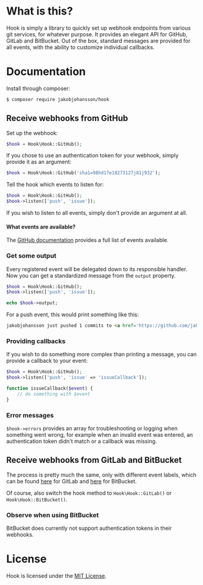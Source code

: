 # What is this?
Hook is simply a library to quickly set up webhook endpoints from various git services, for whatever purpose. It provides an elegant API for GitHub, GitLab and BitBucket. Out of the box, standard messages are provided for all events, with the ability to customize individual callbacks.

# Documentation
Install through composer:
```bash
$ composer require jakobjohansson/hook
```

## Receive webhooks from GitHub
Set up the webhook:
```php
$hook = Hook\Hook::GitHub();
```
If you chose to use an authentication token for your webhook, simply provide it as an argument:
```php
$hook = Hook\Hook::GitHub('sha1=98hd17e18273127j81j932');
```
Tell the hook which events to listen for:
```php
$hook = Hook\Hook::GitHub();
$hook->listen(['push', 'issue']);
```
If you wish to listen to all events, simply don't provide an argument at all.

#### What events are available?
The [GitHub documentation](https://developer.github.com/v3/activity/events/types/) provides a full list of events available.

### Get some output
Every registered event will be delegated down to its responsible handler. Now you can get a standardized message from the `output` property.
```php
$hook = Hook\Hook::GitHub();
$hook->listen(['push', 'issue']);

echo $hook->output;
```
For a push event, this would print something like this:
```html
jakobjohansson just pushed 1 commits to <a href='https://github.com/jakobjohansson/hook/compare/39d5ea25f9fb...4891054ffb83'>jakobjohansson/hook</a>.
 ```

### Providing callbacks
If you wish to do something more complex than printing a message, you can provide a callback to your event:
```php
$hook = Hook\Hook::GitHub();
$hook->listen(['push', 'issue' => 'issueCallback']);

function issueCallback($event) {
    // do something with $event
}
```

### Error messages
`$hook->errors` provides an array for troubleshooting or logging when something went wrong, for example when an invalid event was entered, an authentication token didn't match or a callback was missing.

## Receive webhooks from GitLab and BitBucket
The process is pretty much the same, only with different event labels, which can be found [here](https://docs.gitlab.com/ce/user/project/integrations/webhooks.html#events) for GitLab and [here](https://confluence.atlassian.com/bitbucket/event-payloads-740262817.html) for BitBucket.

Of course, also switch the hook method to `Hook\Hook::GitLab()` or `Hook\Hook::BitBucket()`.

### Observe when using BitBucket
BitBucket does currently not support authentication tokens in their webhooks.

# License
Hook is licensed under the [MIT License](https://github.com/jakobjohansson/hook/blob/master/LICENSE.txt).
